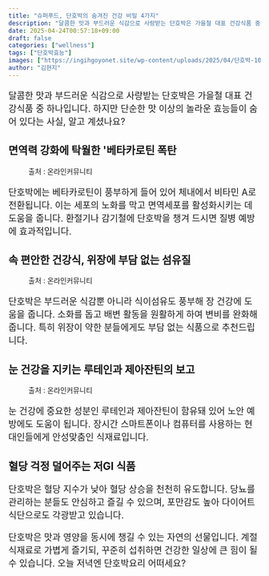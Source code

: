 ```yaml
---
title: "슈퍼푸드, 단호박의 숨겨진 건강 비밀 4가지"
description: "달콤한 맛과 부드러운 식감으로 사랑받는 단호박은 가을철 대표 건강식품 중 하나입니다. 하지만 단순한 맛 이상의 놀라운 효능들이 숨어 있다는 사실, 알고 계셨나요?"
date: 2025-04-24T00:57:18+09:00
draft: false
categories: ["wellness"]
tags: ["단호박효능"]
images: ["https://ingihgoyonet.site/wp-content/uploads/2025/04/단호박-1024x683.png", "https://ingihgoyonet.site/wp-content/uploads/2025/04/단호박먹는-1024x683.png", "https://ingihgoyonet.site/wp-content/uploads/2025/04/단호박찜-1024x683.png"]
author: "김현지"
---
```


<p style="font-size:18px">달콤한 맛과 부드러운 식감으로 사랑받는 단호박은 가을철 대표 건강식품 중 하나입니다. 하지만 단순한 맛 이상의 놀라운 효능들이 숨어 있다는 사실, 알고 계셨나요?</p> <h2 >면역력 강화에 탁월한 '베타카로틴 폭탄</h2> <figure ><img src="https://ingihgoyonet.site/wp-content/uploads/2025/04/단호박-1024x683.png" alt="" style="aspect-ratio:16/9;object-fit:cover"/><figcaption >출처 : 온라인커뮤니티</figcaption></figure> <p style="font-size:18px">단호박에는 베타카로틴이 풍부하게 들어 있어 체내에서 비타민 A로 전환됩니다. 이는 세포의 노화를 막고 면역세포를 활성화시키는 데 도움을 줍니다. 환절기나 감기철에 단호박을 챙겨 드시면 질병 예방에 효과적입니다.</p> <h2 >속 편안한 건강식, 위장에 부담 없는 섬유질</h2> <figure ><img src="https://ingihgoyonet.site/wp-content/uploads/2025/04/단호박먹는-1024x683.png" alt="" style="aspect-ratio:16/9;object-fit:cover"/><figcaption >출처 : 온라인커뮤니티</figcaption></figure> <p style="font-size:18px">단호박은 부드러운 식감뿐 아니라 식이섬유도 풍부해 장 건강에 도움을 줍니다. 소화를 돕고 배변 활동을 원활하게 하여 변비를 완화해줍니다. 특히 위장이 약한 분들에게도 부담 없는 식품으로 추천드립니다.</p> <h2 >눈 건강을 지키는 루테인과 제아잔틴의 보고</h2> <figure ><img src="https://ingihgoyonet.site/wp-content/uploads/2025/04/단호박찜-1024x683.png" alt="" style="aspect-ratio:16/9;object-fit:cover"/><figcaption >출처 : 온라인커뮤니티</figcaption></figure> <p style="font-size:18px">눈 건강에 중요한 성분인 루테인과 제아잔틴이 함유돼 있어 노안 예방에도 도움이 됩니다. 장시간 스마트폰이나 컴퓨터를 사용하는 현대인들에게 안성맞춤인 식재료입니다.</p> <h2 >혈당 걱정 덜어주는 저GI 식품</h2> <p style="font-size:18px">단호박은 혈당 지수가 낮아 혈당 상승을 천천히 유도합니다. 당뇨를 관리하는 분들도 안심하고 즐길 수 있으며, 포만감도 높아 다이어트 식단으로도 각광받고 있습니다.</p> <p style="font-size:18px">단호박은 맛과 영양을 동시에 챙길 수 있는 자연의 선물입니다. 계절 식재료로 가볍게 즐기되, 꾸준히 섭취하면 건강한 일상에 큰 힘이 될 수 있습니다. 오늘 저녁엔 단호박요리 어떠세요?</p>
